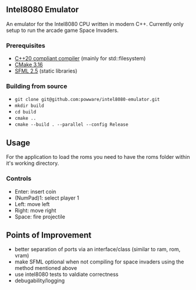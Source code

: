 ## Intel8080 Emulator

An emulator for the Intel8080 CPU written in modern C++. Currently only setup to run the arcade game Space Invaders.

### Prerequisites
- [C++20 compliant compiler](https://en.cppreference.com/w/cpp/compiler_support) (mainly for std::filesystem)
- [CMake 3.16](https://cmake.org/)
- [SFML 2.5](https://www.sfml-dev.org/tutorials/2.5/#getting-started) (static libraries)

### Building from source
- `git clone git@github.com:powware/intel8080-emulator.git`
- `mkdir build`
- `cd build`
- `cmake ..`
- `cmake --build . --parallel --config Release`

## Usage
For the application to load the roms you need to have the roms folder within it's working directory.

### Controls
- Enter: insert coin
- (NumPad)1: select player 1
- Left: move left
- Right: move right
- Space: fire projectile

## Points of Improvement
- better separation of ports via an interface/class (similar to ram, rom, vram)
- make SFML optional when not compiling for space invaders using the method mentioned above
- use intel8080 tests to valdiate correctness
- debugability/logging